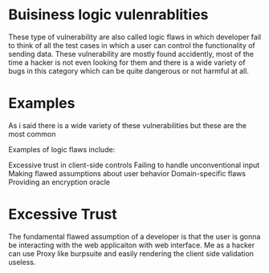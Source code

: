 # Buisiness logic vulenrablities


These type of vulnerability are also called logic flaws in which developer fail to think of all the test cases in which a user can control the functionality of sending data.
These vulnerability are mostly found accidently, most of the time a hacker is not even looking for them and there is a wide variety of bugs in this category which can be quite dangerous or not harmful at all.


# Examples

As i said there is a wide variety of these vulnerabilities but these are the most common

 Examples of logic flaws include:

Excessive trust in client-side controls 
Failing to handle unconventional input 
Making flawed assumptions about user behavior 
Domain-specific flaws 
Providing an encryption oracle 


# Excessive Trust

The fundamental flawed assumption of a developer is that the user is gonna be interacting with the web applicaiton with web interface. Me as a hacker can use Proxy like burpsuite and easily rendering the client side validation useless.


